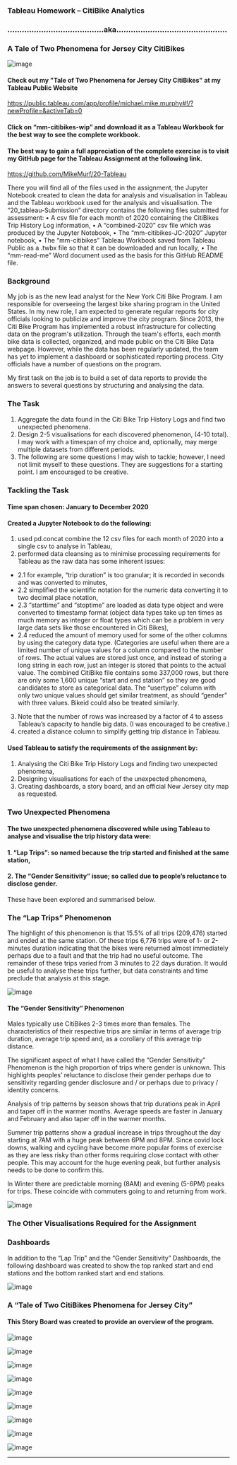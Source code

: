 ### Tableau Homework – CitiBike Analytics
### ........................................aka..............................................
### A Tale of Two Phenomena for Jersey City CitiBikes

![image](https://user-images.githubusercontent.com/89948865/163308462-74031ce2-3004-4207-ba6e-151752d2764e.png) 

#### Check out my "Tale of Two Phenomena for Jersey City CitiBikes" at my Tableau Public Website
https://public.tableau.com/app/profile/michael.mike.murphy#!/?newProfile=&activeTab=0 

####  Click on “mm-citibikes-wip” and download it as a Tableau Workbook for the best way to see the complete workbook.

#### The best way to gain a full appreciation of the complete exercise is to visit my GitHub page for the Tableau Assignment at the following link.
https://github.com/MikeMurf/20-Tableau

There you will find all of the files used in the assignment, the Jupyter Notebook created to clean the data for analysis and visualisation in Tableau and the Tableau workbook used for the analysis and visualisation. 
The “20_tableau-Submission” directory contains the following files submitted for assessment:
•	A csv file for each month of 2020 containing the CitiBikes Trip History Log information,
•	A “combined-2020” csv file which was produced by the Jupyter Notebook,
•	The “mm-citibikes-JC-2020” Jupyter notebook,
•	The “mm-citibikes” Tableau Workbook saved from Tableau Public as a .twbx file so that it can be downloaded and run locally,
•	The “mm-read-me” Word document used as the basis for this GitHub README file. 

### Background 

My job is as the new lead analyst for the New York Citi Bike Program. I am responsible for overseeing the largest bike sharing program in the United States. In my new role, I am expected to generate regular reports for city officials looking to publicize and improve the city program.
Since 2013, the Citi Bike Program has implemented a robust infrastructure for collecting data on the program's utilization. Through the team's efforts, each month bike data is collected, organized, and made public on the Citi Bike Data webpage.
However, while the data has been regularly updated, the team has yet to implement a dashboard or sophisticated reporting process. City officials have a number of questions on the program. 

My first task on the job is to build a set of data reports to provide the answers to several questions by structuring and analysing the data. 

### The Task 

1. Aggregate the data found in the Citi Bike Trip History Logs and find two unexpected phenomena.
2. Design 2-5 visualisations for each discovered phenomenon, (4-10 total). I may work with a timespan of my choice and, optionally, may merge multiple datasets from different periods.
3. The following are some questions I may wish to tackle; however, I need not limit myself to these questions. They are suggestions for a starting point. I am encouraged to be creative. 

### Tackling the Task 

#### Time span chosen:	January to December 2020 

#### Created a Jupyter Notebook to do the following:
1. used  pd.concat combine the 12 csv files for each month of 2020 into a single csv to analyse in Tableau,
2. performed data cleansing as to minimise processing requirements for Tableau as the raw data has some inherent issues:
* 2.1 for example, “trip duration” is  too granular; it is recorded in seconds and was converted to minutes, 
* 2.2 simplified the scientific notation for the numeric data converting it to two decimal place notation, 
* 2.3 “starttime” and “stoptime” are loaded as data type object and were converted to timestamp format (object data types take up ten times as much memory as integer or float types which can be a problem in very large data sets like those encountered in Citi Bikes), 
* 2.4 reduced the amount of memory used for some of the other columns by using the category data type. (Categories are useful when there are a limited number of unique values for a column compared to the number of rows. The actual values are stored just once, and instead of storing a long string in each row, just an integer is stored that points to the actual value. The combined CitiBike file contains some 337,000 rows, but there are only some 1,600 unique “start and end station” so they are good candidates to store as categorical data. The “usertype” column with only two unique values should get similar treatment, as should “gender” with three values. Bikeid could also be treated similarly. 
3. Note that the number of rows was increased by a factor of 4 to assess Tableau’s capacity to handle big data. (I was encouraged to be creative.) 
4. created a distance column to simplify getting trip distance in Tableau. 
 
#### Used Tableau to satisfy the requirements of the assignment by: 
1. Analysing the Citi Bike Trip History Logs and finding two unexpected phenomena, 
2. Designing visualisations for each of the unexpected phenomena, 
3. Creating dashboards, a story board, and an official New Jersey city map as requested. 

### Two Unexpected Phenomena

#### The two unexpected phenomena discovered while using Tableau to analyse and visualise the trip history data were:
#### 1.	“Lap Trips”: so named because  the trip started and finished at the same station,
#### 2.	The “Gender Sensitivity” issue; so called due to people’s reluctance to disclose gender. 

These have been explored and summarised below.

### The “Lap Trips” Phenomenon 

The highlight of this phenomenon is that 15.5% of all trips (209,476) started and ended at the same station. Of these trips 6,776 trips were of 1- or 2-minutes duration indicating that the bikes were returned almost immediately perhaps due to a fault and that the trip had no useful outcome. The remainder of these trips varied from 3 minutes to 22 days duration. It would be useful to analyse these trips further, but data constraints and time preclude that analysis at this stage. 
   
![image](https://user-images.githubusercontent.com/89948865/163309825-a34f85f4-6e10-48dc-9231-09456b763b87.png)

#### The “Gender Sensitivity” Phenomenon
Males typically use CitiBikes 2-3 times more than females. The characteristics of their respective trips are similar in terms of average trip duration, average trip speed and, as a corollary of this average trip distance. 

The significant aspect of what I have called the “Gender Sensitivity” Phenomenon is the high proportion of trips where gender is unknown. This highlights peoples’ reluctance to disclose their gender perhaps due to sensitivity regarding gender disclosure and / or perhaps due to privacy / identity concerns. 

Analysis of trip patterns by season shows that trip durations peak in April and taper off in the warmer months. Average speeds are faster in January and February and also taper off in the warmer months.

Summer trip patterns show a gradual increase in trips throughout the day starting at 7AM with a huge peak between 6PM and 8PM. Since covid lock downs, walking and cycling have become more popular forms of exercise as they are less risky than other forms requiring close contact with other people. This may account for the huge evening peak, but further analysis needs to be done to confirm this. 

In Winter there are predictable morning (8AM) and evening (5-6PM) peaks for trips. These coincide with commuters going to and returning from work. 
 
![image](https://user-images.githubusercontent.com/89948865/163309918-a0589327-f801-4eea-92c9-c62bd34bf23f.png) 

### The Other Visualisations Required for the Assignment 

### Dashboards 

In addition to the “Lap Trip” and the “Gender Sensitivity” Dashboards, the following dashboard was created to show the top ranked start and end stations and the bottom ranked start and end stations.

![image](https://user-images.githubusercontent.com/89948865/163310017-301a2336-4fce-47f6-8b36-c117abce3548.png) 
 
  
  
### A “Tale of Two CitiBikes Phenomena for Jersey City”

#### This Story Board was created to provide an overview of the program. 

![image](https://user-images.githubusercontent.com/89948865/163310111-624254f3-174e-45b1-94ac-6c7ddb830cf1.png) 

![image](https://user-images.githubusercontent.com/89948865/163310149-4d1caf4d-3a55-47c8-991f-9ce3aac62761.png) 

![image](https://user-images.githubusercontent.com/89948865/163310205-9b443b61-1b5b-491b-b018-c5cc2e741d45.png) 

![image](https://user-images.githubusercontent.com/89948865/163310254-463951db-a568-4656-b886-721b3b298794.png) 

![image](https://user-images.githubusercontent.com/89948865/163310276-bed55eaf-53a7-4da5-8138-71ebea326f02.png) 

![image](https://user-images.githubusercontent.com/89948865/163310304-2c796bd9-a214-4879-9c09-db4b8a9380b5.png) 

![image](https://user-images.githubusercontent.com/89948865/163310342-e7303a2e-aa31-402b-8d02-c3152b39c1aa.png) 

![image](https://user-images.githubusercontent.com/89948865/163310382-da996f48-25c5-409a-ba41-64eb4f68deee.png) 

![image](https://user-images.githubusercontent.com/89948865/163310406-a1edcb0d-65cf-4a51-b481-357e68c257d7.png) 

**********************************************************************************************************************************







 
 
 

 

 

 

 

 

 


